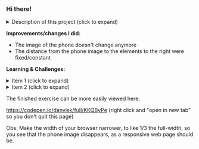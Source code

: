 ### Hi there!

<details>
  <summary>Description of this project (click to expand)</summary>	    
This is a simple exercise I did in the beginning of an online bootcamp, after the HTML and CSS courses were completed. The exercise was to recreate the login page of Instagram.

I forked the finished exercise (as can be seen here that this is forked), as an instructor with nickname SpruceGabriela here in Github showed all the steps to reach that point. Since everything was cristal clear to me, and I felt I would easily reach that point without much consulting, I decided to fork the work made to that point, and make improvements. </details>

**Improvements/changes I did:**

- The image of the phone doesn't change anymore 
- The distance from the phone image to the elements to the right were fixed/constant

**Learning & Challenges:**

<details>
<summary>Item 1 (click to expand)</summary>    
I changed the way the phone was shown. Instead of using the <'img'> HTML tag, I used the background-image property of CSS, inside the 'background' shorthand, as follows: <br><br>
background: url('./img/instagram-celular.png') no-repeat right / auto 40rem; <br><br>
... after quickly consultating some technical content in the internet. This method was used by the instructor (SpruceGabriela) for the Google Play and Apple Store image buttons, and I played a bit with the code to set this up. It was my first time seeing and working with background images.
</details>

<details>
<summary>Item 2 (click to expand)</summary>
- It was also my first time seeing media queries being used (this wasn't taught at the CSS course in the Bootcamp). Before I had just seen the term, and knew it was a responsive design one. I changed the original design a bit with this too. Instead of there being 2 breaks made with media queries, one at 650px and another at 1024px for the viewport, I used only the one at 650px, as the phone image wasn't changing anymore. 
</details>

The finished exercise can be more easily viewed here:

https://codepen.io/danvisk/full/KKQByPe (right click and "open in new tab" so you don't quit this page)

Obs: Make the width of your browser narrower, to like 1/3 the full-width, so you see that the phone image disappears, as a responsive web page should be.







  

